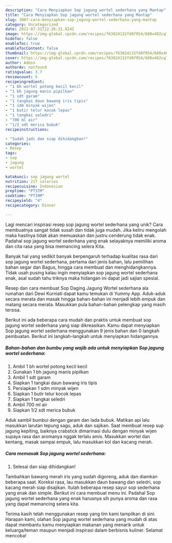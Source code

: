 ```yaml
---
description: "Cara Menyiapkan Sop jagung wortel sederhana yang Mantap"
title: "Cara Menyiapkan Sop jagung wortel sederhana yang Mantap"
slug: 3007-cara-menyiapkan-sop-jagung-wortel-sederhana-yang-mantap
category: Uncategorized
date: 2022-07-31T22:26:21.824Z
image: https://img-global.cpcdn.com/recipes/f63024132fd8f954/680x482cq70/sop-jagung-wortel-sederhana-foto-resep-utama.jpg
hideToc: false
enableToc: true
enableTocContent: false
thumbnail: https://img-global.cpcdn.com/recipes/f63024132fd8f954/680x482cq70/sop-jagung-wortel-sederhana-foto-resep-utama.jpg
cover: https://img-global.cpcdn.com/recipes/f63024132fd8f954/680x482cq70/sop-jagung-wortel-sederhana-foto-resep-utama.jpg
author: Admin
authorAv: notfound
ratingvalue: 3.7
reviewcount: 5
recipeingredient:
- "1 bh wortel potong kecil kecil"
- "1 bh jagung manis pipilkan"
- "1 sdt garam"
- "1 tangkai daun bawang iris tipis"
- "1 sdm minyak wijen"
- "1 butir telur kocok lepas"
- "1 tangkai seledri"
- "700 ml air"
- "1/2 sdt merica bubuk"
recipeinstructions:

- "Sudah jadi dan siap dihidangkan!"
categories:
- Resep
tags:
- sop
- jagung
- wortel

katakunci: sop jagung wortel 
nutrition: 217 calories
recipecuisine: Indonesian
preptime: "PT37M"
cooktime: "PT39M"
recipeyield: "4"
recipecategory: Dinner

---
```





Lagi mencari inspirasi resep sop jagung wortel sederhana yang unik? Cara membuatnya sangat tidak susah dan tidak juga mudah. Jika keliru mengolah maka hasilnya tidak akan memuaskan dan justru cenderung tidak enak. Padahal sop jagung wortel sederhana yang enak selayaknya memiliki aroma dan cita rasa yang bisa memancing selera Kita.





Banyak hal yang sedikit banyak berpengaruh terhadap kualitas rasa dari sop jagung wortel sederhana, pertama dari jenis bahan, lalu pemilihan bahan segar dan Bagus, hingga cara membuat dan menghidangkannya. Tidak usah pusing kalau ingin menyiapkan sop jagung wortel sederhana enak,      asal sudah tahu triknya maka hidangan ini dapat jadi sajian spesial.














Resep dan cara membuat Sop Daging Jagung Wortel sederhana ala rumahan dari Dewi Kurniati dapat kamu temukan di Yummy App. Aduk-aduk secara merata dan masak hingga bahan-bahan ini menjadi lebih empuk dan matang secara merata. Masukkan pula bahan-bahan pelengkap yang masih tersisa.






Berikut ini ada beberapa cara mudah dan praktis untuk membuat sop jagung wortel sederhana yang siap dikreasikan. Kamu dapat menyiapkan Sop jagung wortel sederhana menggunakan 9 jenis bahan dan 0 langkah pembuatan. Berikut ini langkah-langkah untuk menyiapkan hidangannya.

<!--inarticleads1-->

##### Bahan-bahan dan bumbu yang wajib ada untuk menyiapkan Sop jagung wortel sederhana:

1. Ambil 1 bh wortel potong kecil kecil
1. Gunakan 1 bh jagung manis pipilkan
1. Ambil 1 sdt garam
1. Siapkan 1 tangkai daun bawang iris tipis
1. Persiapkan 1 sdm minyak wijen
1. Siapkan 1 butir telur kocok lepas
1. Siapkan 1 tangkai seledri
1. Ambil 700 ml air
1. Siapkan 1/2 sdt merica bubuk


Aduk sambil bumbui dengan garam dan lada bubuk. Matikan api lalu masukkan larutan tepung sagu, aduk dan sajikan. Saat membuat resep sup jagung kepiting, baiknya crabstick dimarinasi dulu dengan minyak wijen supaya rasa dan aromanya nggak terlalu amis. Masukkan wortel dan kentang, masak sampai empuk, lalu masukkan kol dan kacang merah. 

<!--inarticleads2-->

##### Cara memasak Sop jagung wortel sederhana:


1. Selesai dan siap dihidangkan!

Tambahkan bawang merah iris yang sudah digoreng, aduk dan diamkan beberapa saat. Koreksi rasa, lau masukkan daun bawang dan seledri, sop kacang merah siap disajikan. Itulah beberapa resep sayur sop sederhana yang enak dan simple. Berikut ini cara membuat menu ini. Padahal Sop jagung wortel sederhana yang enak harusnya sih punya aroma dan rasa yang dapat memancing selera kita. 

Terima kasih telah menggunakan resep yang tim kami tampilkan di sini. Harapan kami, olahan Sop jagung wortel sederhana yang mudah di atas dapat membantu kamu menyiapkan makanan yang menarik untuk keluarga/teman maupun menjadi inspirasi dalam berbisnis kuliner. Selamat mencoba!
